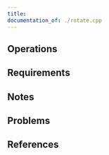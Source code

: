 ```yaml
---
title: 
documentation_of: ./rotate.cpp
---
```


## Operations

## Requirements

## Notes

## Problems

## References
